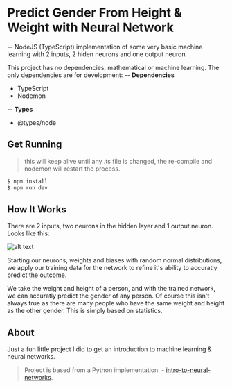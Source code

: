 # Predict Gender From Height & Weight with Neural Network

--  NodeJS (TypeScript) implementation of some very basic machine learning with 2 inputs, 2 hiden neurons and one output neuron. 

This project has no dependencies, mathematical or machine learning. The only dependencies are for development:
-- **Dependencies**
* TypeScript
* Nodemon

-- **Types**
* @types/node

## Get Running
> this will keep alive until any .ts file is changed, the re-compile and nodemon will restart the process.
```sh
$ npm install
$ npm run dev
```

## How It Works
There are 2 inputs, two neurons in the hidden layer and 1 output neuron. Looks like this:

![alt text](https://victorzhou.com/network3-27cf280166d7159c0465a58c68f99b39.svg "Victor Zhou - Neural Network View")

Starting our neurons, weights and biases with random normal distributions, we apply our training data for the network to refine it's ability to accuratly predict the outcome.

We take the weight and height of a person, and with the trained network, we can accuratly predict the gender of any person. Of course this isn't always true as there are many people who have the same weight and height as the other gender. This is simply based on statistics.

## About
Just a fun little project I did to get an introduction to machine learning & neural networks. 

> Project is based from a Python implementation: -  [intro-to-neural-networks](https://victorzhou.com/blog/intro-to-neural-networks/).